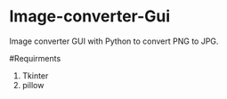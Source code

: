 # Image-converter-Gui
Image converter GUI with Python to convert PNG to JPG.

#Requirments
1. Tkinter
2. pillow

